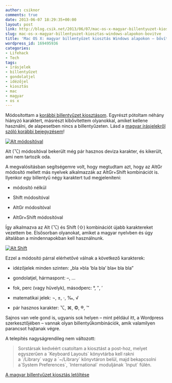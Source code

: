 ```yaml
---
author: csiknor
comments: true
date: 2013-06-07 18:29:35+00:00
layout: post
link: http://blog.csik.net/2013/06/07/mac-os-x-magyar-billentyuzet-kiosztas-windows-alapokon-bovitve/
slug: mac-os-x-magyar-billentyuzet-kiosztas-windows-alapokon-bovitve
title: 'Mac OS X: magyar billentyűzet kiosztás Windows alapokon – bővítve!'
wordpress_id: 169495936
categories:
- Lifehack
- Tech
tags:
- írásjelek
- billentyűzet
- gondolatjel
- idézőjel
- kiosztás
- mac
- magyar
- os x
---
```


Módosítottam a [korábbi billentyűzet kiosztásom](http://blog.csik.net/2011/07/07/mac-magyar-billentyuzet-kiosztas-windows-modr/). Egyrészt pótoltam néhány hiányzó karaktert, másrészt kibővítettem olyanokkal, amiket kellene használni, de alapesetben nincs a billentyűzeten. Lásd a [magyar írásjelekről szóló korábbi bejegyzésem](http://blog.csik.net/2013/05/30/pusztulnak-az-irasjelek-ha-nincsenek-a-billentyuzeten/)!

[![Alt módosítóval]({{site.baseurl}}/images/alt-w=580.png)]({{site.baseurl}}/images/alt.png)

Alt (⌥) módosítóval bekerült még pár hasznos deviza karakter, és kikerült, ami nem tartozik oda.

A megvalósításban segítségemre volt, hogy megtudtam azt, hogy az AltGr módosító mellett más nyelvek alkalmazzák az AltGr+Shift kombinációt is. Ilyenkor egy billentyű négy karaktert tud megjeleníteni:



	
  * módosító nélkül

	
  * Shift módosítóval

	
  * AltGr módosítóval

	
  * AltGr+Shift módosítóval


Így alkalmazva az Alt (⌥) és Shift (⇧) kombinációt újabb karaktereket vezettem be. Elsősorban olyanokat, amiket a magyar nyelvben és úgy általában a mindennapokban kell használnunk.

[![Alt Shift]({{site.baseurl}}/images/alt-shift-w=580.png)]({{site.baseurl}}/images/alt-shift.png)

Ezzel a módosító párral elérhetővé válnak a következő karakterek:



	
  * idézőjelek minden szinten: „bla »bla ’bla bla’ bla« bla bla”

	
  * gondolatjel, hármaspont: –, …

	
  * fok, perc (vagy hüvelyk), másodperc: °, ″, ′

	
  * matematikai jelek: ¬, ±, ⋅, ‰, √

	
  * pár hasznos karakter: ⌥, ⌘, ©, ®, ™



Sajnos van vele gond is, ugyanis sok helyen – mint például itt, a Wordpress szerkesztőjében – vannak olyan billentyűkombinációk, amik valamilyen parancsot hajtanak végre.

A telepítés nagyságrendileg nem változott:


<blockquote>Sorstársak kedvéért csatoltam a kiosztást a post-hoz, melyet egyszerűen a `Keyboard Layouts` könyvtárba kell rakni a `/Library` vagy a `~/Library` könyvtáron belül, majd bekapcsolni a`System Preferences`, `International` moduljának `Input` fülén.</blockquote>


[A magyar billentyűzet kiosztás letöltése](https://dl.dropboxusercontent.com/u/430331/Hungarian%20Windows.keylayout)
